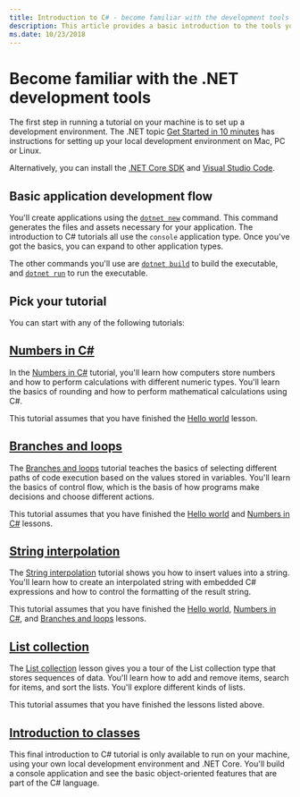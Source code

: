 ```yaml
---
title: Introduction to C# - become familiar with the development tools
description: This article provides a basic introduction to the tools you'll use to develop C# and .NET Applications on your machine.
ms.date: 10/23/2018
---
```

# Become familiar with the .NET development tools

The first step in running a tutorial on your machine is to set up a development environment.
The .NET topic [Get Started in 10 minutes](https://www.microsoft.com/net/core) has instructions for setting
up your local development environment on Mac, PC or Linux.

Alternatively, you can install the [.NET Core SDK](https://www.microsoft.com/net/download) and
[Visual Studio Code](https://code.visualstudio.com/).

## Basic application development flow

You'll create applications using the [`dotnet new`](../../../core/tools/dotnet-new.md) command. This command
generates the files and assets necessary for your application. The introduction to C# tutorials all use the `console` application type. Once you've got the basics, you can expand to other application types.

The other commands you'll use are [`dotnet build`](../../../core/tools/dotnet-build.md) to build the executable,
and [`dotnet run`](../../../core/tools/dotnet-run.md) to run the executable.

## Pick your tutorial

You can start with any of the following tutorials:

## [Numbers in C#](numbers-in-csharp-local.md)

In the [Numbers in C#](numbers-in-csharp-local.md) tutorial, you'll learn
how computers store numbers and how to perform calculations with different
numeric types. You'll learn the basics of rounding and how to perform
mathematical calculations using C#.

This tutorial assumes that you have finished the [Hello world](hello-world.yml) lesson.

## [Branches and loops](branches-and-loops-local.md)

The [Branches and loops](branches-and-loops-local.md) tutorial teaches the basics of selecting
different paths of code execution based on the values stored in variables. You'll learn the
basics of control flow, which is the basis of how programs make decisions and choose
different actions.

This tutorial assumes that you have finished the [Hello world](hello-world.yml) and
[Numbers in C#](numbers-in-csharp-local.md) lessons.

## [String interpolation](interpolated-strings-local.md)

The [String interpolation](interpolated-strings-local.md) tutorial shows you how to insert values into a string. You'll learn how to create an interpolated string with embedded C# expressions and how to control the formatting of the result string.

This tutorial assumes that you have finished the [Hello world](hello-world.yml), [Numbers in C#](numbers-in-csharp-local.md), and [Branches and loops](branches-and-loops-local.md) lessons.

## [List collection](arrays-and-collections.md)

The [List collection](arrays-and-collections.md) lesson gives you
a tour of the List collection type that stores sequences of data. You'll learn how to add and remove items, search for items, and sort the lists. You'll explore different kinds of lists. 

This tutorial assumes that you have finished the lessons listed above.

## [Introduction to classes](introduction-to-classes.md)

This final introduction to C# tutorial is only available to run on your machine, using your own local development environment and .NET Core.
You'll build a console application and see the basic object-oriented features that are part of the C# language.
